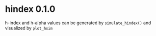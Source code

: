 # hindex 0.1.0

h-index and h-alpha values can be generated by `simulate_hindex()` and visualized by `plot_hsim`

